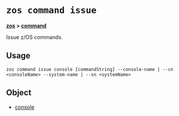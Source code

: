 # `zos command issue`

**[zos](../../zos-article.md) > [command](../command-article.md)**

Issue z/OS commands.

## Usage

`zos command issue console [commandString] --console-name | --cn <consoleName> --system-name | --sn <systemName>`

## Object

- [console](zos-command-issue-console.md)